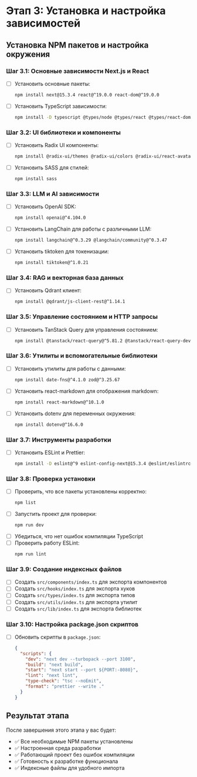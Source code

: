 # Этап 3: Установка и настройка зависимостей

## Установка NPM пакетов и настройка окружения

### Шаг 3.1: Основные зависимости Next.js и React
- [ ] Установить основные пакеты:
  ```bash
  npm install next@15.3.4 react@^19.0.0 react-dom@^19.0.0
  ```
- [ ] Установить TypeScript зависимости:
  ```bash
  npm install -D typescript @types/node @types/react @types/react-dom
  ```

### Шаг 3.2: UI библиотеки и компоненты
- [ ] Установить Radix UI компоненты:
  ```bash
  npm install @radix-ui/themes @radix-ui/colors @radix-ui/react-avatar @radix-ui/react-icons @radix-ui/react-navigation-menu @radix-ui/react-toast @radix-ui/react-toggle
  ```
- [ ] Установить SASS для стилей:
  ```bash
  npm install sass
  ```

### Шаг 3.3: LLM и AI зависимости
- [ ] Установить OpenAI SDK:
  ```bash
  npm install openai@^4.104.0
  ```
- [ ] Установить LangChain для работы с различными LLM:
  ```bash
  npm install langchain@^0.3.29 @langchain/community@^0.3.47
  ```
- [ ] Установить tiktoken для токенизации:
  ```bash
  npm install tiktoken@^1.0.21
  ```

### Шаг 3.4: RAG и векторная база данных
- [ ] Установить Qdrant клиент:
  ```bash
  npm install @qdrant/js-client-rest@^1.14.1
  ```

### Шаг 3.5: Управление состоянием и HTTP запросы
- [ ] Установить TanStack Query для управления состоянием:
  ```bash
  npm install @tanstack/react-query@^5.81.2 @tanstack/react-query-devtools@^5.81.2
  ```

### Шаг 3.6: Утилиты и вспомогательные библиотеки
- [ ] Установить утилиты для работы с данными:
  ```bash
  npm install date-fns@^4.1.0 zod@^3.25.67
  ```
- [ ] Установить react-markdown для отображения markdown:
  ```bash
  npm install react-markdown@^10.1.0
  ```
- [ ] Установить dotenv для переменных окружения:
  ```bash
  npm install dotenv@^16.6.0
  ```

### Шаг 3.7: Инструменты разработки
- [ ] Установить ESLint и Prettier:
  ```bash
  npm install -D eslint@^9 eslint-config-next@15.3.4 @eslint/eslintrc@^3 eslint-config-prettier@^10.1.5 prettier@^3.6.0
  ```

### Шаг 3.8: Проверка установки
- [ ] Проверить, что все пакеты установлены корректно:
  ```bash
  npm list
  ```
- [ ] Запустить проект для проверки:
  ```bash
  npm run dev
  ```
- [ ] Убедиться, что нет ошибок компиляции TypeScript
- [ ] Проверить работу ESLint:
  ```bash
  npm run lint
  ```

### Шаг 3.9: Создание индексных файлов
- [ ] Создать `src/components/index.ts` для экспорта компонентов
- [ ] Создать `src/hooks/index.ts` для экспорта хуков
- [ ] Создать `src/types/index.ts` для экспорта типов
- [ ] Создать `src/utils/index.ts` для экспорта утилит
- [ ] Создать `src/lib/index.ts` для экспорта библиотек

### Шаг 3.10: Настройка package.json скриптов
- [ ] Обновить скрипты в `package.json`:
  ```json
  {
    "scripts": {
      "dev": "next dev --turbopack --port 3100",
      "build": "next build",
      "start": "next start --port ${PORT:-8080}",
      "lint": "next lint",
      "type-check": "tsc --noEmit",
      "format": "prettier --write ."
    }
  }
  ```

## Результат этапа
После завершения этого этапа у вас будет:
- ✅ Все необходимые NPM пакеты установлены
- ✅ Настроенная среда разработки
- ✅ Работающий проект без ошибок компиляции
- ✅ Готовность к разработке функционала
- ✅ Индексные файлы для удобного импорта